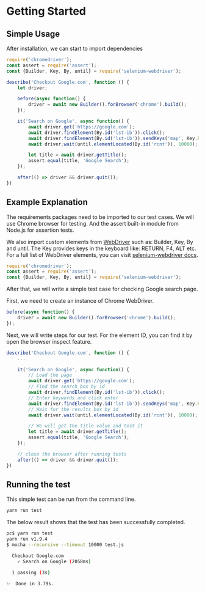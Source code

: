 # Getting Started

## Simple Usage

After installation, we can start to import dependencies

```javascript
require('chromedriver');
const assert = require('assert');
const {Builder, Key, By, until} = require('selenium-webdriver');

describe('Checkout Google.com', function () {
    let driver;

    before(async function() {
        driver = await new Builder().forBrowser('chrome').build();
    });

    it('Search on Google', async function() {
        await driver.get('https://google.com');
        await driver.findElement(By.id('lst-ib')).click();
        await driver.findElement(By.id('lst-ib')).sendKeys('map', Key.RETURN);
        await driver.wait(until.elementLocated(By.id('rcnt')), 10000);

        let title = await driver.getTitle();
        assert.equal(title, 'Google Search');
    });

    after(() => driver && driver.quit());
})
```

## Example Explanation

The requirements packages need to be imported to our test cases. We will use Chrome browser for testing. And the assert built-in module from Node.js for assertion tests.

We also import custom elements from [WebDriver](https://www.npmjs.com/package/selenium-webdriver) such as: Builder, Key, By and until. The Key provides keys in the keyboard like: RETURN, F4, ALT etc. For a full list of WebDriver elements, you can visit [selenium-webdriver docs](https://seleniumhq.github.io/selenium/docs/api/javascript/module/selenium-webdriver/).

```javascript
require('chromedriver');
const assert = require('assert');
const {Builder, Key, By, until} = require('selenium-webdriver');
```

After that, we will write a simple test case for checking Google search page.

First, we need to create an instance of Chrome WebDriver.

```javascript
before(async function() {
    driver = await new Builder().forBrowser('chrome').build();
});
```

Next, we will write steps for our test. For the element ID, you can find it by open the browser inspect feature.

```javascript
describe('Checkout Google.com', function () {
    ...

    it('Search on Google', async function() {
        // Load the page
        await driver.get('https://google.com');
        // Find the search box by id
        await driver.findElement(By.id('lst-ib')).click();
        // Enter keywords and click enter
        await driver.findElement(By.id('lst-ib')).sendKeys('map', Key.RETURN);
        // Wait for the results box by id
        await driver.wait(until.elementLocated(By.id('rcnt')), 10000);

        // We will get the title value and test it
        let title = await driver.getTitle();
        assert.equal(title, 'Google Search');
    });

    // close the browser after running tests
    after(() => driver && driver.quit());
})
```

## Running the test

This simple test can be run from the command line.

```sh
yarn run test
```

The below result shows that the test has been successfully completed.

```sh
pc$ yarn run test
yarn run v1.9.4
$ mocha --recursive --timeout 10000 test.js

  Checkout Google.com
    ✓ Search on Google (2058ms)

  1 passing (3s)

✨  Done in 3.79s.
```
